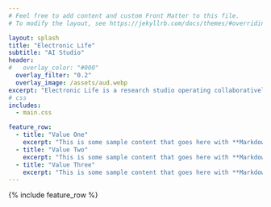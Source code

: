 ```yaml
---
# Feel free to add content and custom Front Matter to this file.
# To modify the layout, see https://jekyllrb.com/docs/themes/#overriding-theme-defaults

layout: splash
title: "Electronic Life"
subtitle: "AI Studio"
header:
#   overlay_color: "#000"
  overlay_filter: "0.2"
  overlay_image: /assets/aud.webp
excerpt: "Electronic Life is a research studio operating collaboratively through **rigorous creativity** to advance AI applications."
# css
includes:
  - main.css

feature_row:
  - title: "Value One"
    excerpt: "This is some sample content that goes here with **Markdown** formatting."
  - title: "Value Two"
    excerpt: "This is some sample content that goes here with **Markdown** formatting."
  - title: "Value Three"
    excerpt: "This is some sample content that goes here with **Markdown** formatting."
---
```


<!-- {% include feature_row id="intro" type="center" %} -->

{% include feature_row %}

<span id="names"></span>
<script>
    document.addEventListener('DOMContentLoaded', function() {
        const names = ['S. Manghani', 'E. D\'Souza', 'T. Savage'];
        function shuffleArray(array) {
            for (let i = array.length - 1; i > 0; i--) {
                const j = Math.floor(Math.random() * (i + 1));
                [array[i], array[j]] = [array[j], array[i]];
            }
            return array;
        }
        const shuffledNames = shuffleArray([...names]);
        const namesElement = document.getElementById('names');
        namesElement.innerHTML = shuffledNames.map(name => `${name}`).join(', ');
    });
</script>


